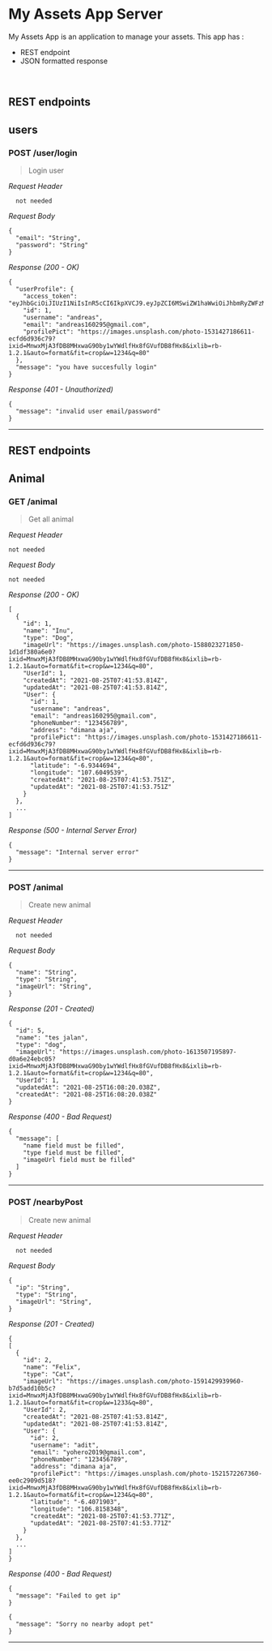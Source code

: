 # My Assets App Server

My Assets App is an application to manage your assets. This app has :

- REST endpoint
- JSON formatted response

&nbsp;

## REST endpoints

## users

### POST /user/login

> Login user

_Request Header_

```
  not needed
```

_Request Body_

```
{
  "email": "String",
  "password": "String"
}
```

_Response (200 - OK)_

```
{
  "userProfile": {
    "access_token": "eyJhbGciOiJIUzI1NiIsInR5cCI6IkpXVCJ9.eyJpZCI6MSwiZW1haWwiOiJhbmRyZWFzMTYwMjk1QGdtYWlsLmNvbSIsImlhdCI6MTYyOTkwNzYzMn0.jfj3fym95a4VjS37jQpnRFAyRW1vl1pOh3Yblst6JD4",
    "id": 1,
    "username": "andreas",
    "email": "andreas160295@gmail.com",
    "profilePict": "https://images.unsplash.com/photo-1531427186611-ecfd6d936c79?ixid=MnwxMjA3fDB8MHxwaG90by1wYWdlfHx8fGVufDB8fHx8&ixlib=rb-1.2.1&auto=format&fit=crop&w=1234&q=80"
  },
  "message": "you have succesfully login"
}
```

_Response (401 - Unauthorized)_

```
{
  "message": "invalid user email/password"
}
```

---

## REST endpoints

## Animal

### GET /animal

> Get all animal

_Request Header_

```
not needed
```

_Request Body_

```
not needed
```

_Response (200 - OK)_

```
[
  {
    "id": 1,
    "name": "Inu",
    "type": "Dog",
    "imageUrl": "https://images.unsplash.com/photo-1588023271850-1d1df380a6e0?ixid=MnwxMjA3fDB8MHxwaG90by1wYWdlfHx8fGVufDB8fHx8&ixlib=rb-1.2.1&auto=format&fit=crop&w=1234&q=80",
    "UserId": 1,
    "createdAt": "2021-08-25T07:41:53.814Z",
    "updatedAt": "2021-08-25T07:41:53.814Z",
    "User": {
      "id": 1,
      "username": "andreas",
      "email": "andreas160295@gmail.com",
      "phoneNumber": "123456789",
      "address": "dimana aja",
      "profilePict": "https://images.unsplash.com/photo-1531427186611-ecfd6d936c79?ixid=MnwxMjA3fDB8MHxwaG90by1wYWdlfHx8fGVufDB8fHx8&ixlib=rb-1.2.1&auto=format&fit=crop&w=1234&q=80",
      "latitude": "-6.9344694",
      "longitude": "107.6049539",
      "createdAt": "2021-08-25T07:41:53.751Z",
      "updatedAt": "2021-08-25T07:41:53.751Z"
    }
  },
  ...
]
```

_Response (500 - Internal Server Error)_

```
{
  "message": "Internal server error"
}
```

---

### POST /animal

> Create new animal

_Request Header_

```
  not needed
```

_Request Body_

```
{
  "name": "String",
  "type": "String",
  "imageUrl": "String",
}
```

_Response (201 - Created)_

```
{
  "id": 5,
  "name": "tes jalan",
  "type": "dog",
  "imageUrl": "https://images.unsplash.com/photo-1613507195897-d0a6e24ebc05?ixid=MnwxMjA3fDB8MHxwaG90by1wYWdlfHx8fGVufDB8fHx8&ixlib=rb-1.2.1&auto=format&fit=crop&w=1234&q=80",
  "UserId": 1,
  "updatedAt": "2021-08-25T16:08:20.038Z",
  "createdAt": "2021-08-25T16:08:20.038Z"
}
```

_Response (400 - Bad Request)_

```
{
  "message": [
    "name field must be filled",
    "type field must be filled",
    "imageUrl field must be filled"
  ]
}
```

---

### POST /nearbyPost

> Create new animal

_Request Header_

```
  not needed
```

_Request Body_

```
{
  "ip": "String",
  "type": "String",
  "imageUrl": "String",
}
```

<!-- 139.192.187.67 -->

_Response (201 - Created)_

```
{
[
  {
    "id": 2,
    "name": "Felix",
    "type": "Cat",
    "imageUrl": "https://images.unsplash.com/photo-1591429939960-b7d5add10b5c?ixid=MnwxMjA3fDB8MHxwaG90by1wYWdlfHx8fGVufDB8fHx8&ixlib=rb-1.2.1&auto=format&fit=crop&w=1233&q=80",
    "UserId": 2,
    "createdAt": "2021-08-25T07:41:53.814Z",
    "updatedAt": "2021-08-25T07:41:53.814Z",
    "User": {
      "id": 2,
      "username": "adit",
      "email": "yohero2019@gmail.com",
      "phoneNumber": "123456789",
      "address": "dimana aja",
      "profilePict": "https://images.unsplash.com/photo-1521572267360-ee0c2909d518?ixid=MnwxMjA3fDB8MHxwaG90by1wYWdlfHx8fGVufDB8fHx8&ixlib=rb-1.2.1&auto=format&fit=crop&w=1234&q=80",
      "latitude": "-6.4071903",
      "longitude": "106.8158348",
      "createdAt": "2021-08-25T07:41:53.771Z",
      "updatedAt": "2021-08-25T07:41:53.771Z"
    }
  },
  ...
]
}
```

_Response (400 - Bad Request)_

```
{
  "message": "Failed to get ip"
}
```

```
{
  "message": "Sorry no nearby adopt pet"
}
```

---
